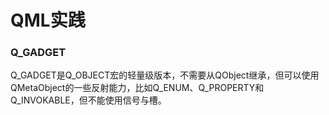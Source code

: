 # QML实践

### Q_GADGET

Q_GADGET是Q_OBJECT宏的轻量级版本，不需要从QObject继承，但可以使用QMetaObject的一些反射能力，比如Q_ENUM、Q_PROPERTY和Q_INVOKABLE，但不能使用信号与槽。

